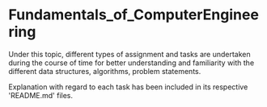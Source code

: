 # Fundamentals_of_ComputerEngineering

Under this topic, different types of assignment and tasks are undertaken during the course of time for better understanding and familiarity with the different data structures, algorithms, problem statements.

Explanation with regard to each task has been included in its respective 'README.md' files.